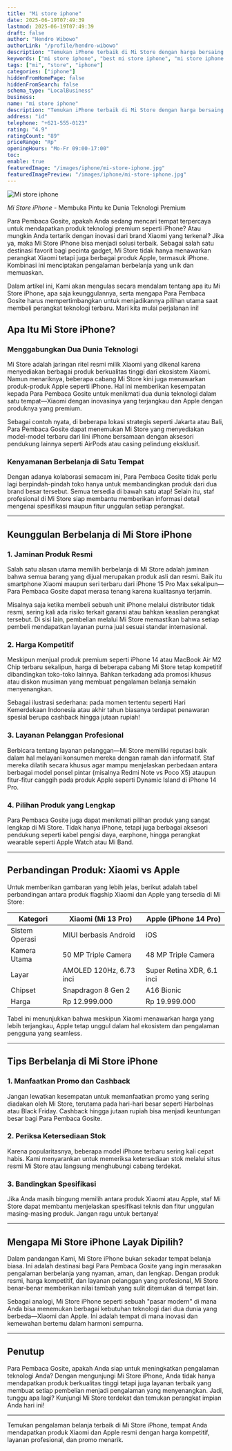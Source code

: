 ```yaml
---
title: "Mi store iphone"
date: 2025-06-19T07:49:39
lastmod: 2025-06-19T07:49:39
draft: false
author: "Hendro Wibowo"
authorLink: "/profile/hendro-wibowo"
description: "Temukan iPhone terbaik di Mi Store dengan harga bersaing! Cek promo eksklusif, jaminan resmi, dan pengalaman belanja nyaman hanya di Mi Store iPhone."
keywords: ["mi store iphone", "best mi store iphone", "mi store iphone guide"]
tags: ["mi", "store", "iphone"]
categories: ["iphone"]
hiddenFromHomePage: false
hiddenFromSearch: false
schema_type: "LocalBusiness"
business:
name: "mi store iphone"
description: "Temukan iPhone terbaik di Mi Store dengan harga bersaing! Cek promo eksklusif, jaminan resmi, dan pengalaman belanja nyaman hanya di Mi Store iPhone."
address: "id"
telephone: "+621-555-0123"
rating: "4.9"
ratingCount: "89"
priceRange: "Rp"
openingHours: "Mo-Fr 09:00-17:00"
toc:
enable: true
featuredImage: "/images/iphone/mi-store-iphone.jpg"
featuredImagePreview: "/images/iphone/mi-store-iphone.jpg"
---
```


![Mi store iphone](/images/iphone/mi-store-iphone.jpg)



*Mi Store iPhone* - Membuka Pintu ke Dunia Teknologi Premium  

Para Pembaca Gosite, apakah Anda sedang mencari tempat terpercaya untuk mendapatkan produk teknologi premium seperti iPhone? Atau mungkin Anda tertarik dengan inovasi dari brand Xiaomi yang terkenal? Jika ya, maka Mi Store iPhone bisa menjadi solusi terbaik. Sebagai salah satu destinasi favorit bagi pecinta gadget, Mi Store tidak hanya menawarkan perangkat Xiaomi tetapi juga berbagai produk Apple, termasuk iPhone. Kombinasi ini menciptakan pengalaman berbelanja yang unik dan memuaskan.  

Dalam artikel ini, Kami akan mengulas secara mendalam tentang apa itu Mi Store iPhone, apa saja keunggulannya, serta mengapa Para Pembaca Gosite harus mempertimbangkan untuk menjadikannya pilihan utama saat membeli perangkat teknologi terbaru. Mari kita mulai perjalanan ini!  

## Apa Itu Mi Store iPhone?  

### Menggabungkan Dua Dunia Teknologi  
Mi Store adalah jaringan ritel resmi milik Xiaomi yang dikenal karena menyediakan berbagai produk berkualitas tinggi dari ekosistem Xiaomi. Namun menariknya, beberapa cabang Mi Store kini juga menawarkan produk-produk Apple seperti iPhone. Hal ini memberikan kesempatan kepada Para Pembaca Gosite untuk menikmati dua dunia teknologi dalam satu tempat—Xiaomi dengan inovasinya yang terjangkau dan Apple dengan produknya yang premium.  

Sebagai contoh nyata, di beberapa lokasi strategis seperti Jakarta atau Bali, Para Pembaca Gosite dapat menemukan Mi Store yang menyediakan model-model terbaru dari lini iPhone bersamaan dengan aksesori pendukung lainnya seperti AirPods atau casing pelindung eksklusif.  

### Kenyamanan Berbelanja di Satu Tempat  
Dengan adanya kolaborasi semacam ini, Para Pembaca Gosite tidak perlu lagi berpindah-pindah toko hanya untuk membandingkan produk dari dua brand besar tersebut. Semua tersedia di bawah satu atap! Selain itu, staf profesional di Mi Store siap membantu memberikan informasi detail mengenai spesifikasi maupun fitur unggulan setiap perangkat.  

---

## Keunggulan Berbelanja di Mi Store iPhone  

### 1. Jaminan Produk Resmi  
Salah satu alasan utama memilih berbelanja di Mi Store adalah jaminan bahwa semua barang yang dijual merupakan produk asli dan resmi. Baik itu smartphone Xiaomi maupun seri terbaru dari iPhone 15 Pro Max sekalipun—Para Pembaca Gosite dapat merasa tenang karena kualitasnya terjamin.  

Misalnya saja ketika membeli sebuah unit iPhone melalui distributor tidak resmi, sering kali ada risiko terkait garansi atau bahkan keaslian perangkat tersebut. Di sisi lain, pembelian melalui Mi Store memastikan bahwa setiap pembeli mendapatkan layanan purna jual sesuai standar internasional.  

### 2. Harga Kompetitif  
Meskipun menjual produk premium seperti iPhone 14 atau MacBook Air M2 Chip terbaru sekalipun, harga di beberapa cabang Mi Store tetap kompetitif dibandingkan toko-toko lainnya. Bahkan terkadang ada promosi khusus atau diskon musiman yang membuat pengalaman belanja semakin menyenangkan.  

Sebagai ilustrasi sederhana: pada momen tertentu seperti Hari Kemerdekaan Indonesia atau akhir tahun biasanya terdapat penawaran spesial berupa cashback hingga jutaan rupiah!  

### 3. Layanan Pelanggan Profesional  
Berbicara tentang layanan pelanggan—Mi Store memiliki reputasi baik dalam hal melayani konsumen mereka dengan ramah dan informatif. Staf mereka dilatih secara khusus agar mampu menjelaskan perbedaan antara berbagai model ponsel pintar (misalnya Redmi Note vs Poco X5) ataupun fitur-fitur canggih pada produk Apple seperti Dynamic Island di iPhone 14 Pro.  

### 4. Pilihan Produk yang Lengkap  
Para Pembaca Gosite juga dapat menikmati pilihan produk yang sangat lengkap di Mi Store. Tidak hanya iPhone, tetapi juga berbagai aksesori pendukung seperti kabel pengisi daya, earphone, hingga perangkat wearable seperti Apple Watch atau Mi Band.  

---

## Perbandingan Produk: Xiaomi vs Apple  

Untuk memberikan gambaran yang lebih jelas, berikut adalah tabel perbandingan antara produk flagship Xiaomi dan Apple yang tersedia di Mi Store:  

| Kategori        | Xiaomi (Mi 13 Pro)               | Apple (iPhone 14 Pro)         |  
|------------------|----------------------------------|--------------------------------|  
| Sistem Operasi   | MIUI berbasis Android           | iOS                           |  
| Kamera Utama     | 50 MP Triple Camera             | 48 MP Triple Camera           |  
| Layar            | AMOLED 120Hz, 6.73 inci         | Super Retina XDR, 6.1 inci    |  
| Chipset          | Snapdragon 8 Gen 2             | A16 Bionic                    |  
| Harga            | Rp 12.999.000                  | Rp 19.999.000                 |  

Tabel ini menunjukkan bahwa meskipun Xiaomi menawarkan harga yang lebih terjangkau, Apple tetap unggul dalam hal ekosistem dan pengalaman pengguna yang seamless.  

---

## Tips Berbelanja di Mi Store iPhone  

### 1. Manfaatkan Promo dan Cashback  
Jangan lewatkan kesempatan untuk memanfaatkan promo yang sering diadakan oleh Mi Store, terutama pada hari-hari besar seperti Harbolnas atau Black Friday. Cashback hingga jutaan rupiah bisa menjadi keuntungan besar bagi Para Pembaca Gosite.  

### 2. Periksa Ketersediaan Stok  
Karena popularitasnya, beberapa model iPhone terbaru sering kali cepat habis. Kami menyarankan untuk memeriksa ketersediaan stok melalui situs resmi Mi Store atau langsung menghubungi cabang terdekat.  

### 3. Bandingkan Spesifikasi  
Jika Anda masih bingung memilih antara produk Xiaomi atau Apple, staf Mi Store dapat membantu menjelaskan spesifikasi teknis dan fitur unggulan masing-masing produk. Jangan ragu untuk bertanya!  

---

## Mengapa Mi Store iPhone Layak Dipilih?  

Dalam pandangan Kami, Mi Store iPhone bukan sekadar tempat belanja biasa. Ini adalah destinasi bagi Para Pembaca Gosite yang ingin merasakan pengalaman berbelanja yang nyaman, aman, dan lengkap. Dengan produk resmi, harga kompetitif, dan layanan pelanggan yang profesional, Mi Store benar-benar memberikan nilai tambah yang sulit ditemukan di tempat lain.  

Sebagai analogi, Mi Store iPhone seperti sebuah "pasar modern" di mana Anda bisa menemukan berbagai kebutuhan teknologi dari dua dunia yang berbeda—Xiaomi dan Apple. Ini adalah tempat di mana inovasi dan kemewahan bertemu dalam harmoni sempurna.  

---

## Penutup  

Para Pembaca Gosite, apakah Anda siap untuk meningkatkan pengalaman teknologi Anda? Dengan mengunjungi Mi Store iPhone, Anda tidak hanya mendapatkan produk berkualitas tinggi tetapi juga layanan terbaik yang membuat setiap pembelian menjadi pengalaman yang menyenangkan. Jadi, tunggu apa lagi? Kunjungi Mi Store terdekat dan temukan perangkat impian Anda hari ini!  

---  


Temukan pengalaman belanja terbaik di Mi Store iPhone, tempat Anda mendapatkan produk Xiaomi dan Apple resmi dengan harga kompetitif, layanan profesional, dan promo menarik.
